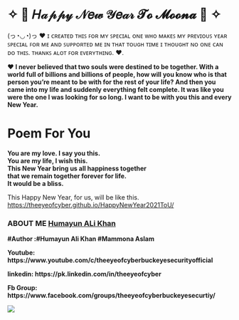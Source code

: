 # ✧  🎀  𝐻𝒶𝓅𝓅𝓎 𝒩𝑒𝓌 𝒴𝑒𝒶𝓇 𝓣𝓸 𝓜𝓸𝓸𝓷𝓪 🎀  ✧ 
<p>(っ◔◡◔)っ ♥ ɪ ᴄʀᴇᴀᴛᴇᴅ ᴛʜɪꜱ ꜰᴏʀ ᴍʏ ꜱᴘᴇᴄɪᴀʟ ᴏɴᴇ ᴡʜᴏ ᴍᴀᴋᴇꜱ ᴍʏ ᴘʀᴇᴠɪᴏᴜꜱ ʏᴇᴀʀ ꜱᴘᴇᴄɪᴀʟ ꜰᴏʀ ᴍᴇ ᴀɴᴅ ꜱᴜᴘᴘᴏʀᴛᴇᴅ ᴍᴇ ɪɴ ᴛʜᴀᴛ ᴛᴏᴜɢʜ ᴛɪᴍᴇ ɪ ᴛʜᴏᴜɢʜᴛ ɴᴏ ᴏɴᴇ ᴄᴀɴ ᴅᴏ ᴛʜɪꜱ. ᴛʜᴀɴᴋꜱ ᴀʟᴏᴛ ꜰᴏʀ ᴇᴠᴇʀʏᴛʜɪɴɢ. ♥.</p>
<p><b>♥ I never believed that two souls were destined to be together. With a world full of billions and billions of people, how will you know who is that person you’re meant to be with for the rest of your life? And then you came into my life and suddenly everything felt complete. It was like you were the one I was looking for so long. I want to be with you this and every New Year.</b></p>
<h1> Poem For You</h1>
<p><b>
You are my love. I say you this.<br/>
You are my life, I wish this.<br/>
This New Year bring us all happiness together<br/>
that we remain together forever for life.<br/>
It would be a bliss.<br/>
</b></p>

This Happy New Year, for us, will be like this. 
https://theeyeofcyber.github.io/HappyNewYear2021ToU/
<h3>ABOUT ME <a href="https://github.com/TheEyeOfCyber/" target="_blank">Humayun ALi Khan</a></h3>
<p><b>#Author :#Humayun Ali Khan #Mammona Aslam</p></b>
<p><b>
  <p><b>Youtube: https://www.youtube.com/c/theeyeofcyberbuckeyesecurityofficial</p></b>
   <p><b>linkedin: https://pk.linkedin.com/in/theeyeofcyber</p></b>
   <p><b>Fb Group: https://www.facebook.com/groups/theeyeofcyberbuckeyesecurtiy/</p></b> 
<img src="https://github.com/TheEyeOfCyber/HappyNewYear2021ToU/blob/main/20201231_161952_0000.png" style="max-width:100%;">
</p></b>

